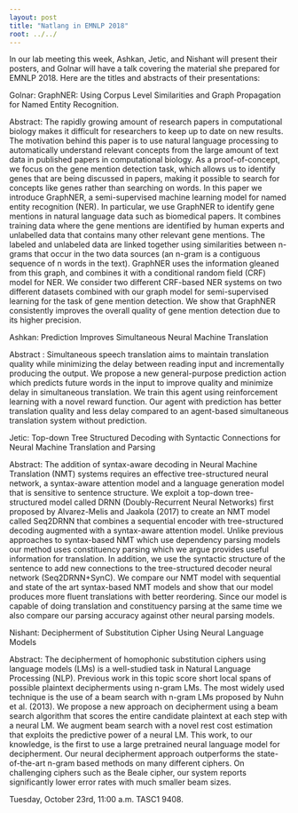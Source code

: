 ```yaml
---
layout: post
title: "Natlang in EMNLP 2018"
root: ../../
---
```

In our lab meeting this week, Ashkan, Jetic, and Nishant will present their posters, and Golnar will have a talk covering the material she prepared for EMNLP 2018. Here are the titles and abstracts of their presentations:

Golnar: GraphNER: Using Corpus Level Similarities and Graph Propagation for Named Entity Recognition.

Abstract: The rapidly growing amount of research papers in computational biology makes it difficult for researchers to keep up to date on new results. The motivation behind this paper is to use natural language processing to automatically understand relevant concepts from the large amount of text data in published papers in computational biology. As a proof-of-concept, we focus on the gene mention detection task, which allows us to identify genes that are being discussed in papers, making it possible to search for concepts like genes rather than searching on words. In this paper we introduce GraphNER, a semi-supervised machine learning model for named entity recognition (NER). In particular, we use GraphNER to identify gene mentions in natural language data such as biomedical papers. It combines training data where the gene mentions are identified by human experts and unlabelled data that contains many other relevant gene mentions. The labeled and unlabeled data are linked together using similarities between n-grams that occur in the two data sources (an n-gram is a contiguous sequence of n words in the text). GraphNER uses the information gleaned from this graph, and combines it with a conditional random field (CRF) model for NER. We consider two different CRF-based NER systems on two different datasets combined with our graph model for semi-supervised learning for the task of gene mention detection. We show that GraphNER consistently improves the overall quality of gene mention detection due to its higher precision.

Ashkan: Prediction Improves Simultaneous Neural Machine Translation

Abstract : Simultaneous speech translation aims to maintain translation quality while minimizing the delay between reading input and incrementally producing the output.
We propose a new general-purpose prediction action which predicts future words in the input to improve quality and minimize delay in simultaneous translation. We train this agent using reinforcement learning with a novel reward function. Our agent with prediction has better translation quality and less delay compared to an agent-based simultaneous translation system without prediction.

Jetic: Top-down Tree Structured Decoding with Syntactic Connections for Neural Machine Translation and Parsing

Abstract: The addition of syntax-aware decoding in Neural Machine Translation (NMT) systems requires an effective tree-structured neural network, a syntax-aware attention model and a language generation model that is sensitive to sentence structure. We exploit a top-down tree-structured model called DRNN (Doubly-Recurrent Neural Networks) first proposed by Alvarez-Melis and Jaakola (2017) to create an NMT model called Seq2DRNN that combines a sequential encoder with tree-structured decoding augmented with a syntax-aware attention model. Unlike previous approaches to syntax-based NMT which use dependency parsing models our method uses constituency parsing which we argue provides useful information for translation. In addition, we use the syntactic structure of the sentence to add new connections to the tree-structured decoder neural network (Seq2DRNN+SynC). We compare our NMT model with sequential and state of the art syntax-based NMT models and show that our model produces more fluent translations with better reordering. Since our model is capable of doing translation and constituency parsing at the same time we also compare our parsing accuracy against other neural parsing models.

Nishant: Decipherment of Substitution Cipher Using Neural Language Models

Abstract: The decipherment of homophonic substitution ciphers using language models (LMs) is a well-studied task in Natural Language Processing (NLP). Previous work in this topic score short local spans of possible plaintext decipherments using n-gram LMs. The most widely used technique is the use of a beam search with n-gram LMs proposed by Nuhn et al. (2013). We propose a new approach on decipherment using a beam search algorithm that scores the entire candidate plaintext at each step with a neural LM. We augment beam search with a novel rest cost estimation that exploits the predictive power of a neural LM. This work, to our knowledge, is the first to use a large pretrained neural language model for decipherment. Our neural decipherment approach outperforms the state-of-the-art n-gram based methods on many different ciphers. On challenging ciphers such as the Beale cipher, our system reports significantly lower error rates with much smaller beam sizes.


Tuesday, October 23rd, 11:00 a.m. TASC1 9408.
